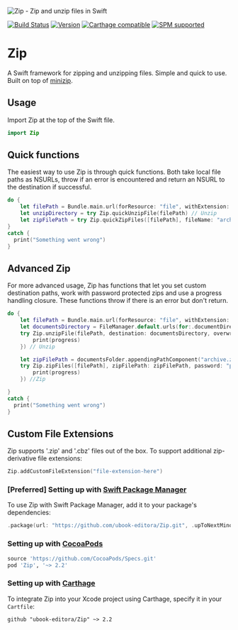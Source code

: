![Zip - Zip and unzip files in Swift](https://cloud.githubusercontent.com/assets/889949/12374908/252373d0-bcac-11e5-8ece-6933aeae8222.png)

[![Build Status](https://travis-ci.org/marmelroy/Zip.svg?branch=master)](https://travis-ci.org/marmelroy/Zip) [![Version](http://img.shields.io/cocoapods/v/Zip.svg)](http://cocoapods.org/?q=Zip) [![Carthage compatible](https://img.shields.io/badge/Carthage-compatible-4BC51D.svg?style=flat)](https://github.com/Carthage/Carthage) [![SPM supported](https://img.shields.io/badge/SPM-supported-brightgreen.svg?style=flat)](https://swift.org/package-manager)


# Zip
A Swift framework for zipping and unzipping files. Simple and quick to use. Built on top of [minizip](https://github.com/ubook-editora/minizip).

## Usage

Import Zip at the top of the Swift file.

```swift
import Zip
```

## Quick functions

The easiest way to use Zip is through quick functions. Both take local file paths as NSURLs, throw if an error is encountered and return an NSURL to the destination if successful.
```swift
do {
    let filePath = Bundle.main.url(forResource: "file", withExtension: "zip")!
    let unzipDirectory = try Zip.quickUnzipFile(filePath) // Unzip
    let zipFilePath = try Zip.quickZipFiles([filePath], fileName: "archive") // Zip
}
catch {
  print("Something went wrong")
}
```

## Advanced Zip

For more advanced usage, Zip has functions that let you set custom  destination paths, work with password protected zips and use a progress handling closure. These functions throw if there is an error but don't return.
```swift
do {
    let filePath = Bundle.main.url(forResource: "file", withExtension: "zip")!
    let documentsDirectory = FileManager.default.urls(for:.documentDirectory, in: .userDomainMask)[0]
    try Zip.unzipFile(filePath, destination: documentsDirectory, overwrite: true, password: "password", progress: { (progress) -> () in
        print(progress)
    }) // Unzip

    let zipFilePath = documentsFolder.appendingPathComponent("archive.zip")
    try Zip.zipFiles([filePath], zipFilePath: zipFilePath, password: "password", progress: { (progress) -> () in
        print(progress)
    }) //Zip

}
catch {
  print("Something went wrong")
}
```

## Custom File Extensions

Zip supports '.zip' and '.cbz' files out of the box. To support additional zip-derivative file extensions:
```swift
Zip.addCustomFileExtension("file-extension-here")
```

### [Preferred] Setting up with [Swift Package Manager](https://swift.org/package-manager)
To use Zip with Swift Package Manager, add it to your package's dependencies:
```swift
.package(url: "https://github.com/ubook-editora/Zip.git", .upToNextMinor(from: "2.2"))
```

### Setting up with [CocoaPods](http://cocoapods.org/?q=Zip)
```ruby
source 'https://github.com/CocoaPods/Specs.git'
pod 'Zip', '~> 2.2'
```

### Setting up with [Carthage](https://github.com/Carthage/Carthage)
To integrate Zip into your Xcode project using Carthage, specify it in your `Cartfile`:

```ogdl
github "ubook-editora/Zip" ~> 2.2
```

